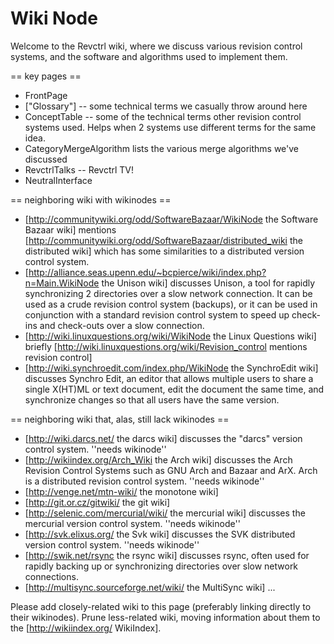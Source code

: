 # Wiki Node

Welcome to the Revctrl wiki, where we discuss various revision control systems, and the software and algorithms used to implement them.

== key pages ==

  * FrontPage
  * ["Glossary"] -- some technical terms we casually throw around here
  * ConceptTable -- some of the technical terms other revision control systems used. Helps when 2 systems use different terms for the same idea.
  * CategoryMergeAlgorithm lists the various merge algorithms we've discussed
  * RevctrlTalks -- Revctrl TV!
  * NeutralInterface

== neighboring wiki with wikinodes ==
  * [http://communitywiki.org/odd/SoftwareBazaar/WikiNode the Software Bazaar wiki] mentions [http://communitywiki.org/odd/SoftwareBazaar/distributed_wiki the distributed wiki] which has some similarities to a distributed version control system.
  * [http://alliance.seas.upenn.edu/~bcpierce/wiki/index.php?n=Main.WikiNode the Unison wiki] discusses Unison, a tool for rapidly synchronizing 2 directories over a slow network connection. It can be used as a crude revision control system (backups), or it can be used in conjunction with a standard revision control system to speed up check-ins and check-outs over a slow connection.
  * [http://wiki.linuxquestions.org/wiki/WikiNode the Linux Questions wiki] briefly [http://wiki.linuxquestions.org/wiki/Revision_control mentions revision control]
  * [http://wiki.synchroedit.com/index.php/WikiNode the SynchroEdit wiki] discusses Synchro Edit, an editor that allows multiple users to share a single X(HT)ML or text document, edit the document the same time, and synchronize changes so that all users have the same version.


== neighboring wiki that, alas, still lack wikinodes ==

  * [http://wiki.darcs.net/ the darcs wiki] discusses the "darcs" version control system. ''needs wikinode''
  * [http://wikiindex.org/Arch_Wiki the Arch wiki] discusses the Arch Revision Control Systems such as GNU Arch and Bazaar and ArX. Arch is a distributed revision control system. ''needs wikinode''
  * [http://venge.net/mtn-wiki/ the monotone wiki]
  * [http://git.or.cz/gitwiki/ the git wiki]
  * [http://selenic.com/mercurial/wiki/ the mercurial wiki] discusses the mercurial version control system. ''needs wikinode''
  * [http://svk.elixus.org/ the Svk wiki] discusses the SVK distributed version control system. ''needs wikinode''
  * [http://swik.net/rsync the rsync wiki] discusses rsync, often used for rapidly backing up or synchronizing directories over slow network connections.
  * [http://multisync.sourceforge.net/wiki/ the MultiSync wiki] ...

Please add closely-related wiki to this page (preferably linking directly to their wikinodes).
Prune less-related wiki, moving information about them to the [http://wikiindex.org/ WikiIndex].
